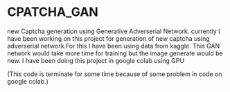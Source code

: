 # CPATCHA_GAN
new Captcha generation using Generative Adverserial Network.
currently I have been working on this project for generation of new captcha using adverserial network.For this I have been using data from kaggle. This GAN network would take more time for training but the image generate would be new.
I have been doing this project in google colab using GPU

(This code is terminate for some time because of some problem in code on google colab.)
